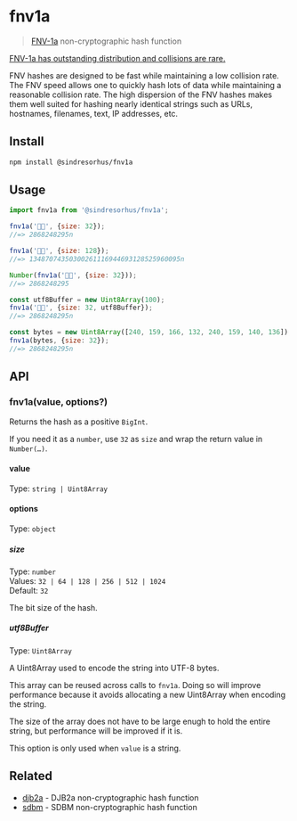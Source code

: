 # fnv1a

> [FNV-1a](https://en.wikipedia.org/wiki/Fowler%E2%80%93Noll%E2%80%93Vo_hash_function) non-cryptographic hash function

[FNV-1a has outstanding distribution and collisions are rare.](https://softwareengineering.stackexchange.com/questions/49550/which-hashing-algorithm-is-best-for-uniqueness-and-speed/145633#145633)

FNV hashes are designed to be fast while maintaining a low collision rate. The FNV speed allows one to quickly hash lots of data while maintaining a reasonable collision rate. The high dispersion of the FNV hashes makes them well suited for hashing nearly identical strings such as URLs, hostnames, filenames, text, IP addresses, etc.

## Install

```sh
npm install @sindresorhus/fnv1a
```

## Usage

```js
import fnv1a from '@sindresorhus/fnv1a';

fnv1a('🦄🌈', {size: 32});
//=> 2868248295n

fnv1a('🦄🌈', {size: 128});
//=> 13487074350300261116944693128525960095n

Number(fnv1a('🦄🌈', {size: 32}));
//=> 2868248295

const utf8Buffer = new Uint8Array(100);
fnv1a('🦄🌈', {size: 32, utf8Buffer});
//=> 2868248295n

const bytes = new Uint8Array([240, 159, 166, 132, 240, 159, 140, 136]);
fnv1a(bytes, {size: 32});
//=> 2868248295n
```

## API

### fnv1a(value, options?)

Returns the hash as a positive `BigInt`.

If you need it as a `number`, use `32` as `size` and wrap the return value in `Number(…)`.

#### value

Type: `string | Uint8Array`

#### options

Type: `object`

##### size

Type: `number`\
Values: `32 | 64 | 128 | 256 | 512 | 1024`\
Default: `32`

The bit size of the hash.

##### utf8Buffer

Type: `Uint8Array`

A Uint8Array used to encode the string into UTF-8 bytes.

This array can be reused across calls to `fnv1a`. Doing so will improve performance because it avoids allocating a new Uint8Array when encoding the string.

The size of the array does not have to be large enugh to hold the entire string, but performance will be improved if it is.

This option is only used when `value` is a string.

## Related

- [djb2a](https://github.com/sindresorhus/djb2a) - DJB2a non-cryptographic hash function
- [sdbm](https://github.com/sindresorhus/sdbm) - SDBM non-cryptographic hash function
